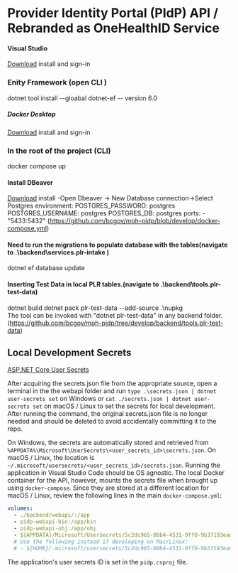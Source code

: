 # Provider Identity Portal (PIdP) API / Rebranded as OneHealthID Service

#### Visual Studio

[Download](https://visualstudio.microsoft.com/) install and sign-in

### Enity Framework (open CLI )
dotnet tool install --gloabal dotnet-ef -- version 6.0

#####  Docker Desktop
[Download](https://www.docker.com/products/docker-desktop/) install and sign-in

### In the root of the project (CLI)
docker compose up

#### Install DBeaver
[Download](https://dbeaver.io/download/) install
-Open Dbeaver -> New Database connection->Select Postgres
environment:
      POSTGRES_PASSWORD: postgres
      POSTGRES_USERNAME: postgres
      POSTGRES_DB: postgres
      ports:  - "5433:5432"
(https://github.com/bcgov/moh-pidp/blob/develop/docker-compose.yml)

#### Need to run the migrations to populate database with the tables(navigate to .\backend\services.plr-intake )

dotnet ef database update

#### Inserting Test Data in local PLR tables.(navigate to .\backend\tools.plr-test-data)
dotnet build
dotnet pack
plr-test-data --add-source .\nupkg\
The tool can be invoked with "dotnet plr-test-data" in any backend folder.
(https://github.com/bcgov/moh-pidp/tree/develop/backend/tools.plr-test-data)

## Local Development Secrets

[ASP.NET Core User Secrets](https://docs.microsoft.com/en-us/aspnet/core/security/app-secrets?view=aspnetcore-5.0&tabs=windows)

After acquiring the secrets.json file from the appropriate source, open a terminal in the the webapi folder and run
`type .\secrets.json | dotnet user-secrets set` on Windows or
`cat ./secrets.json | dotnet user-secrets set` on macOS / Linux
to set the secrets for local development.
After running the command, the original secrets.json file is no longer needed and should be deleted to avoid accidentally committing it to the repo.

On Windows, the secrets are automatically stored and retrieved from `%APPDATA%\Microsoft\UserSecrets\<user_secrets_id>\secrets.json`. On macOS / Linux, the location is `~/.microsoft/usersecrets/<user_secrets_id>/secrets.json`.
Running the application in Visual Studio Code should be OS agnostic. The local Docker container for the API, however, mounts the secrets file when brought up using `docker-compose`. Since they are stored at a different location for macOS / Linux, review the following lines in the main `docker-compose.yml`:
```yaml
volumes:
  - ./backend/webapi/:/app
  - pidp-webapi-bin:/app/bin
  - pidp-webapi-obj:/app/obj
  - ${APPDATA}/Microsoft/UserSecrets/5c2dc965-00b4-4531-9ff0-9b37193ead9b:/root/.microsoft/usersecrets/5c2dc965-00b4-4531-9ff0-9b37193ead9b
  # Use the following instead if developing on Mac/Linux:
  # - ${HOME}/.microsoft/usersecrets/5c2dc965-00b4-4531-9ff0-9b37193ead9b:/root/.microsoft/usersecrets/5c2dc965-00b4-4531-9ff0-9b37193ead9b
```

The application's user secrets ID is set in the `pidp.csproj` file.
